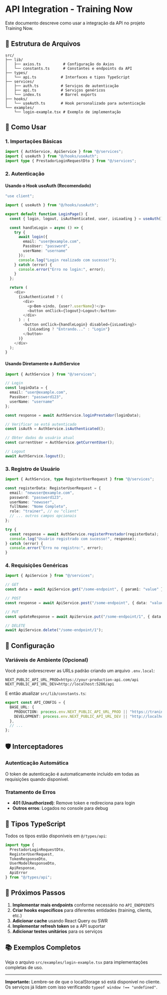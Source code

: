 # API Integration - Training Now

Este documento descreve como usar a integração da API no projeto Training Now.

## 📁 Estrutura de Arquivos

```
src/
├── lib/
│   ├── axios.ts          # Configuração do Axios
│   └── constants.ts      # Constantes e endpoints da API
├── types/
│   └── api.ts           # Interfaces e tipos TypeScript
├── services/
│   ├── auth.ts          # Serviços de autenticação
│   ├── api.ts           # Serviços genéricos
│   └── index.ts         # Barrel exports
├── hooks/
│   └── useAuth.ts       # Hook personalizado para autenticação
└── examples/
    └── login-example.tsx # Exemplo de implementação
```

## 🚀 Como Usar

### 1. Importações Básicas

```typescript
import { AuthService, ApiService } from "@/services";
import { useAuth } from "@/hooks/useAuth";
import type { PrestadorLoginRequestDto } from "@/services";
```

### 2. Autenticação

#### Usando o Hook useAuth (Recomendado)
```typescript
"use client";

import { useAuth } from "@/hooks/useAuth";

export default function LoginPage() {
  const { login, logout, isAuthenticated, user, isLoading } = useAuth();

  const handleLogin = async () => {
    try {
      await login({
        email: "user@example.com",
        PassUser: "password",
        userName: "username"
      });
      console.log("Login realizado com sucesso!");
    } catch (error) {
      console.error("Erro no login:", error);
    }
  };

  return (
    <div>
      {isAuthenticated ? (
        <div>
          <p>Bem-vindo, {user?.userName}!</p>
          <button onClick={logout}>Logout</button>
        </div>
      ) : (
        <button onClick={handleLogin} disabled={isLoading}>
          {isLoading ? "Entrando..." : "Login"}
        </button>
      )}
    </div>
  );
}
```

#### Usando Diretamente o AuthService
```typescript
import { AuthService } from "@/services";

// Login
const loginData = {
  email: "user@example.com",
  PassUser: "password123",
  userName: "username"
};

const response = await AuthService.loginPrestador(loginData);

// Verificar se está autenticado
const isAuth = AuthService.isAuthenticated();

// Obter dados do usuário atual
const currentUser = AuthService.getCurrentUser();

// Logout
await AuthService.logout();
```

### 3. Registro de Usuário

```typescript
import { AuthService, type RegisterUserRequest } from "@/services";

const registerData: RegisterUserRequest = {
  email: "newuser@example.com",
  password: "password123",
  userName: "newuser",
  fullName: "Nome Completo",
  role: "trainer", // ou "client"
  // ... outros campos opcionais
};

try {
  const response = await AuthService.registerPrestador(registerData);
  console.log("Usuário registrado com sucesso!", response);
} catch (error) {
  console.error("Erro no registro:", error);
}
```

### 4. Requisições Genéricas

```typescript
import { ApiService } from "@/services";

// GET
const data = await ApiService.get("/some-endpoint", { param1: "value" });

// POST
const response = await ApiService.post("/some-endpoint", { data: "value" });

// PUT
const updateResponse = await ApiService.put("/some-endpoint/1", { data: "updated" });

// DELETE
await ApiService.delete("/some-endpoint/1");
```

## 🔧 Configuração

### Variáveis de Ambiente (Opcional)

Você pode sobrescrever as URLs padrão criando um arquivo `.env.local`:

```env
NEXT_PUBLIC_API_URL_PROD=https://your-production-api.com/api
NEXT_PUBLIC_API_URL_DEV=http://localhost:5286/api
```

E então atualizar `src/lib/constants.ts`:

```typescript
export const API_CONFIG = {
  BASE_URL: {
    PRODUCTION: process.env.NEXT_PUBLIC_API_URL_PROD || "https://traning-now-api-h9b4a0b0duc6cjaq.eastus2-01.azurewebsites.net/api",
    DEVELOPMENT: process.env.NEXT_PUBLIC_API_URL_DEV || "http://localhost:5286/api",
  },
  // ...
};
```

## 🛡️ Interceptadores

### Autenticação Automática
O token de autenticação é automaticamente incluído em todas as requisições quando disponível.

### Tratamento de Erros
- **401 (Unauthorized)**: Remove token e redireciona para login
- **Outros erros**: Logados no console para debug

## 📝 Tipos TypeScript

Todos os tipos estão disponíveis em `@/types/api`:

```typescript
import type {
  PrestadorLoginRequestDto,
  RegisterUserRequest,
  TokenResponseDto,
  UserModelResponseDto,
  ApiResponse,
  ApiError
} from "@/types/api";
```

## 🔄 Próximos Passos

1. **Implementar mais endpoints** conforme necessário no `API_ENDPOINTS`
2. **Criar hooks específicos** para diferentes entidades (training, clients, etc.)
3. **Adicionar cache** usando React Query ou SWR
4. **Implementar refresh token** se a API suportar
5. **Adicionar testes unitários** para os serviços

## 📚 Exemplos Completos

Veja o arquivo `src/examples/login-example.tsx` para implementações completas de uso.

---

**Importante:** Lembre-se de que o localStorage só está disponível no cliente. Os serviços já lidam com isso verificando `typeof window !== "undefined"`.